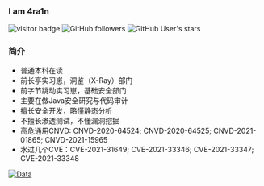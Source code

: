 ### I am 4ra1n
![visitor badge](https://visitor-badge.glitch.me/badge?page_id=4ra1n.4ra1n)
![GitHub followers](https://img.shields.io/github/followers/EmYiQing?style=social)   ![GitHub User's stars](https://img.shields.io/github/stars/EmYiQing?style=social)   
### 简介
- 普通本科在读
- 前长亭实习崽，洞鉴（X-Ray）部门
- 前字节跳动实习崽，基础安全部门
- 主要在做Java安全研究与代码审计
- 擅长安全开发，略懂静态分析
- 不擅长渗透测试，不懂漏洞挖掘
- 高危通用CNVD: CNVD-2020-64524; CNVD-2020-64525; CNVD-2021-01865; CNVD-2021-15965
- 水过几个CVE：CVE-2021-31649; CVE-2021-33346; CVE-2021-33347; CVE-2021-33348

[![Data](https://github-readme-stats.vercel.app/api?username=EmYiQing)]()
